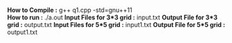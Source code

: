 **How to Compile :** g++ q1.cpp -std=gnu++11 <br />
**How to run :** ./a.out
**Input Files for 3*3 grid :** input.txt 
**Output File for 3*3 grid :** output.txt
**Input Files for 5*5 grid :** input1.txt
**Output File for 5*5 grid :** output1.txt

